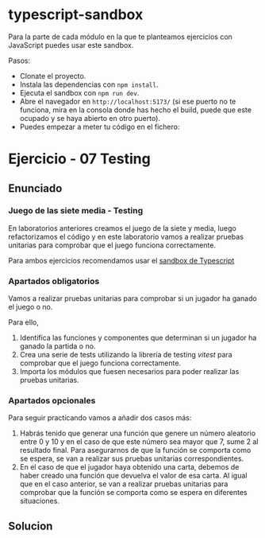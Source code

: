 # typescript-sandbox

Para la parte de cada módulo en la que te planteamos ejercicios con JavaScript puedes usar este sandbox.

Pasos:

- Clonate el proyecto.
- Instala las dependencias con `npm install`.
- Ejecuta el sandbox con `npm run dev`.
- Abre el navegador en `http://localhost:5173/` (si ese puerto no te funciona, mira en la consola donde has hecho el build, puede que este ocupado y se haya abierto en otro puerto).
- Puedes empezar a meter tu código en el fichero:


# Ejercicio - 07 Testing
## Enunciado
### Juego de las siete media - Testing

En laboratorios anteriores creamos el juego de la siete y media, luego refactorizamos el código y en este laboratorio vamos a realizar pruebas unitarias para comprobar que el juego funciona correctamente.

Para ambos ejercicios recomendamos usar el [sandbox de Typescript](https://github.com/Lemoncode/typescript-sandbox)

### Apartados obligatorios

Vamos a realizar pruebas unitarias para comprobar si un jugador ha ganado el juego o no.

Para ello,

1. Identifica las funciones y componentes que determinan si un jugador ha ganado la partida o no.
2. Crea una serie de tests utilizando la librería de testing _vitest_ para comprobar que el juego funciona correctamente.
3. Importa los módulos que fuesen necesarios para poder realizar las pruebas unitarias.

### Apartados opcionales

Para seguir practicando vamos a añadir dos casos más:

1. Habrás tenido que generar una función que genere un número aleatorio entre 0 y 10 y en el caso de que este número sea mayor que 7, sume 2 al resultado final. Para asegurarnos de que la función se comporta como se espera, se van a realizar sus pruebas unitarias correspondientes.
2. En el caso de que el jugador haya obtenido una carta, debemos de haber creado una función que devuelva el valor de esa carta. Al igual que en el caso anterior, se van a realizar pruebas unitarias para comprobar que la función se comporta como se espera en diferentes situaciones.

## Solucion
